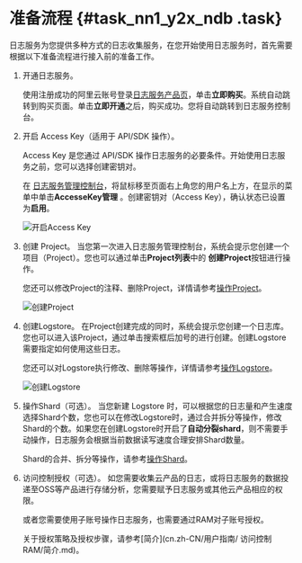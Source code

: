 # 准备流程 {#task_nn1_y2x_ndb .task}

日志服务为您提供多种方式的日志收集服务，在您开始使用日志服务时，首先需要根据以下准备流程进行接入前的准备工作。

1.  开通日志服务。 

    使用注册成功的阿里云账号登录[日志服务产品页](https://www.aliyun.com/product/sls/)，单击**立即购买**。系统自动跳转到购买页面。单击**立即开通**之后，购买成功。您将自动跳转到日志服务控制台。

2.  开启 Access Key（适用于 API/SDK 操作）。 

    Access Key 是您通过 API/SDK 操作日志服务的必要条件。开始使用日志服务之前，您可以选择创建密钥对。

    在 [日志服务管理控制台](http://sls.console.aliyun.com/)，将鼠标移至页面右上角您的用户名上方，在显示的菜单中单击**AccesseKey管理** 。创建密钥对（Access Key），确认状态已设置为**启用**。

    ![开启Access Key](http://static-aliyun-doc.oss-cn-hangzhou.aliyuncs.com/assets/img/13022/15640196002434_zh-CN.png)

3.  创建 Project。 当您第一次进入日志服务管理控制台，系统会提示您创建一个项目（Project）。您也可以通过单击**Project列表**中的 **创建Project**按钮进行操作。

    您还可以修改Project的注释、删除Project，详情请参考[操作Project](cn.zh-CN/用户指南/准备工作/操作Project.md)。

    ![创建Project](images/7306_zh-CN.png "创建Project")

4.  创建Logstore。 在Project创建完成的同时，系统会提示您创建一个日志库。您也可以进入该Project，通过单击搜索框后加号的进行创建。创建Logstore需要指定如何使用这些日志。

    您还可以对Logstore执行修改、删除等操作，详情请参考[操作Logstore](cn.zh-CN/用户指南/准备工作/操作Logstore.md)。

    ![创建Logstore](http://static-aliyun-doc.oss-cn-hangzhou.aliyuncs.com/assets/img/13024/15640196002585_zh-CN.png)

5.  操作Shard（可选）。 当您新建 Logstore 时，可以根据您的日志量和产生速度选择Shard个数，您也可以在修改Logstore时，通过合并拆分等操作，修改Shard的个数。如果您在创建Logstore时开启了**自动分裂shard**，则不需要手动操作，日志服务会根据当前数据读写速度合理安排Shard数量。

    Shard的合并、拆分等操作，请参考[操作Shard](cn.zh-CN/用户指南/准备工作/操作Shard.md)。

6.  访问控制授权（可选）。 如您需要收集云产品的日志，或将日志服务的数据投递至OSS等产品进行存储分析，您需要赋予日志服务或其他云产品相应的权限。

    或者您需要使用子账号操作日志服务，也需要通过RAM对子账号授权。

    关于授权策略及授权步骤，请参考[简介](cn.zh-CN/用户指南/         访问控制 RAM/简介.md)。


